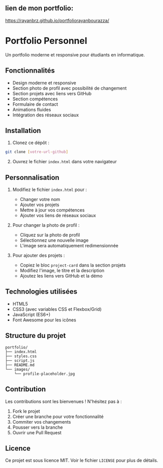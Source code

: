 ## lien de mon portfolio:
https://rayanbrz.github.io/portfoliorayanbourazza/

# Portfolio Personnel

Un portfolio moderne et responsive pour étudiants en informatique.

## Fonctionnalités

- Design moderne et responsive
- Section photo de profil avec possibilité de changement
- Section projets avec liens vers GitHub
- Section compétences
- Formulaire de contact
- Animations fluides
- Intégration des réseaux sociaux

## Installation

1. Clonez ce dépôt :
```bash
git clone [votre-url-github]
```

2. Ouvrez le fichier `index.html` dans votre navigateur

## Personnalisation

1. Modifiez le fichier `index.html` pour :
   - Changer votre nom
   - Ajouter vos projets
   - Mettre à jour vos compétences
   - Ajouter vos liens de réseaux sociaux

2. Pour changer la photo de profil :
   - Cliquez sur la photo de profil
   - Sélectionnez une nouvelle image
   - L'image sera automatiquement redimensionnée

3. Pour ajouter des projets :
   - Copiez le bloc `project-card` dans la section projets
   - Modifiez l'image, le titre et la description
   - Ajoutez les liens vers GitHub et la démo

## Technologies utilisées

- HTML5
- CSS3 (avec variables CSS et Flexbox/Grid)
- JavaScript (ES6+)
- Font Awesome pour les icônes

## Structure du projet

```
portfolio/
├── index.html
├── styles.css
├── script.js
├── README.md
└── images/
    └── profile-placeholder.jpg
```

## Contribution

Les contributions sont les bienvenues ! N'hésitez pas à :
1. Fork le projet
2. Créer une branche pour votre fonctionnalité
3. Commiter vos changements
4. Pousser vers la branche
5. Ouvrir une Pull Request

## Licence

Ce projet est sous licence MIT. Voir le fichier `LICENSE` pour plus de détails. 